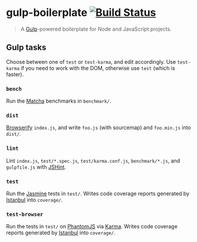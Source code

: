 # gulp-boilerplate [![Build Status](https://img.shields.io/travis/yuanqing/gulp-boilerplate.svg?style=flat)](https://travis-ci.org/yuanqing/gulp-boilerplate)

> A [Gulp](http://gulpjs.com/)-powered boilerplate for Node and JavaScript projects.

## Gulp tasks

Choose between one of `test` or `test-karma`, and edit accordingly. Use `test-karma` if you need to work with the DOM, otherwise use `test` (which is faster).

### `bench`

Run the [Matcha](https://github.com/logicalparadox/matcha) benchmarks in `benchmark/`.

### `dist`

[Browserify](http://browserify.org/) `index.js`, and write `foo.js` (with sourcemap) and `foo.min.js` into `dist/`.

### `lint`

Lint `index.js`, `test/*.spec.js`, `test/karma.conf.js`, `benchmark/*.js`, and `gulpfile.js` with [JSHint](http://jshint.com/docs/).

### `test`

Run the [Jasmine](http://jasmine.github.io/2.0/introduction.html) tests in `test/`. Writes code coverage reports generated by [Istanbul](http://gotwarlost.github.io/istanbul/) into `coverage/`.

### `test-browser`

Run the tests in `test/` on [PhantomJS](http://phantomjs.org/) via [Karma](http://karma-runner.github.io/). Writes code coverage reports generated by [Istanbul](http://gotwarlost.github.io/istanbul/) into `coverage/`.
